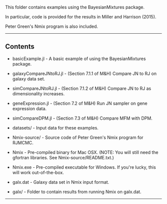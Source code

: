 This folder contains examples using the BayesianMixtures package.

In particular, code is provided for the results in Miller and Harrison (2015).

Peter Green's Nmix program is also included.

----------------------------------------------------------------------
## Contents

- basicExample.jl - A basic example of using the BayesianMixtures package.

- galaxyCompareJNtoRJ.jl - (Section 7.1.1 of M&H) Compare JN to RJ on galaxy data set.
- simCompareJNtoRJ.jl - (Section 7.1.2 of M&H) Compare JN to RJ as dimensionality increases.
- geneExpression.jl - (Section 7.2 of M&H) Run JN sampler on gene expression data.
- simCompareDPM.jl - (Section 7.3 of M&H) Compare MFM with DPM.
- datasets/ - Input data for these examples.

- Nmix-source/ - Source code of Peter Green's Nmix program for RJMCMC.
- Nmix - Pre-compiled binary for Mac OSX. (NOTE: You will still need the gfortran libraries. See Nmix-source/README.txt.)
- Nmix.exe - Pre-compiled executable for Windows. If you're lucky, this will work out-of-the-box.
- galx.dat - Galaxy data set in Nmix input format.
- galx/ - Folder to contain results from running Nmix on galx.dat.

----------------------------------------------------------------------


